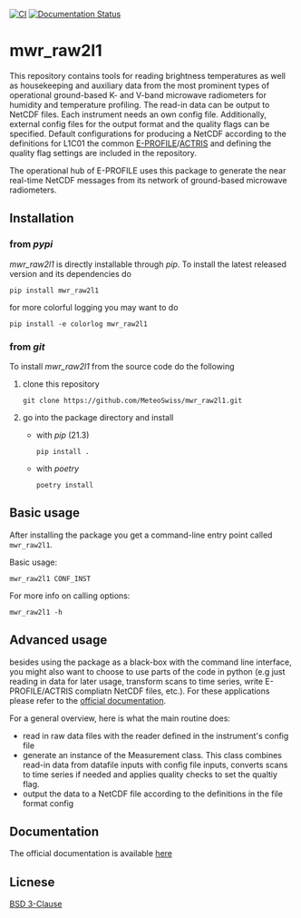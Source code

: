 [![CI](https://github.com/MeteoSwiss/mwr_raw2l1/actions/workflows/CI_tests.yaml/badge.svg)](https://github.com/MeteoSwiss/mwr_raw2l1/actions/workflows/CI_tests.yaml)
[![Documentation Status](https://readthedocs.org/projects/mwr-raw2l1/badge/?version=latest)](https://mwr-raw2l1.readthedocs.io/en/latest/?badge=latest)
      

# mwr_raw2l1

This repository contains tools for reading brightness temperatures as well as housekeeping and auxiliary data from the
most prominent types of operational ground-based K- and V-band microwave radiometers for humidity and temperature
profiling. The read-in data can be output to NetCDF files. 
Each instrument needs an own config file. Additionally, external config files for the output format and the quality flags
can be specified. Default configurations for producing a NetCDF according to the definitions for L1C01 the common 
[E-PROFILE](e-profile.eu)/[ACTRIS](cloudnet.fmi.fi) and defining the quality flag settings are included in the repository. 

The operational hub of E-PROFILE uses this package to generate the near real-time NetCDF messages from its network of 
ground-based microwave radiometers.

## Installation

### from *pypi*
*mwr_raw2l1* is directly installable through *pip*. To install the latest released version and its dependencies do

    pip install mwr_raw2l1

for more colorful logging you may want to do

    pip install -e colorlog mwr_raw2l1

### from *git*
To install *mwr_raw2l1* from the source code do the following
1. clone this repository

    `git clone https://github.com/MeteoSwiss/mwr_raw2l1.git`

2. go into the package directory and install
    - with *pip* (21.3)
   
        `pip install .`
   
    - with *poetry*
   
        `poetry install`
    

## Basic usage
After installing the package you get a command-line entry point called `mwr_raw2l1`.

Basic usage:

    mwr_raw2l1 CONF_INST

For more info on calling options:

    mwr_raw2l1 -h

## Advanced usage
besides using the package as a black-box with the command line interface, you might also want to choose to use parts of 
the code in python (e.g just reading in data for later usage, transform scans to time series, write E-PROFILE/ACTRIS 
compliatn NetCDF files, etc.). For these applications please refer to the [official documentation](https://mwr-raw2l1.readthedocs.io).

For a general overview, here is what the main routine does:
  - read in raw data files with the reader defined in the instrument's config file
  - generate an instance of the Measurement class. This class combines read-in data from datafile inputs with config
    file inputs, converts scans to time series if needed and applies quality checks to set the qualtiy flag.
  - output the data to a NetCDF file according to the definitions in the file format config


## Documentation
The official documentation is available [here](https://mwr-raw2l1.readthedocs.io)

## Licnese
[BSD 3-Clause](LICENSE)
